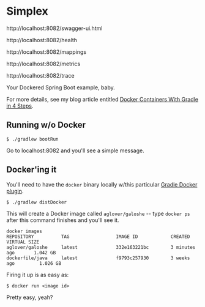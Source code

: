 # Simplex


http://localhost:8082/swagger-ui.html

http://localhost:8082/health

http://localhost:8082/mappings

http://localhost:8082/metrics

http://localhost:8082/trace

Your Dockered Spring Boot example, baby.

For more details, see my blog article entitled [Docker Containers With Gradle in 4 Steps](http://thediscoblog.com/blog/2014/06/13/docker-containers-with-gradle-in-4-steps/).
 
## Running w/o Docker

```
$ ./gradlew bootRun
```

Go to localhost:8082 and you'll see a simple message. 

## Docker'ing it

You'll need to have the `docker` binary locally w/this particular [Gradle Docker plugin](https://github.com/Transmode/gradle-docker).

```
$ ./gradlew distDocker
```

This will create a Docker image called `aglover/galoshe` -- type `docker ps` after this command finishes and you'll see it.
 
```
docker images
REPOSITORY          TAG                 IMAGE ID            CREATED             VIRTUAL SIZE
aglover/galoshe     latest              332e163221bc        3 minutes ago       1.042 GB
dockerfile/java     latest              f9793c257930        3 weeks ago         1.026 GB
```

Firing it up is as easy as:

```
$ docker run <image id>
```

Pretty easy, yeah?